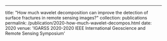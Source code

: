 ---
title: "How much wavelet decomposition can improve the detection of surface fractures in remote sensing images?"
collection: publications
permalink: /publication/2020-how-much-wavelet-decompos.html
date: 2020
venue: 'IGARSS 2020-2020 IEEE International Geoscience and Remote Sensing Symposium'